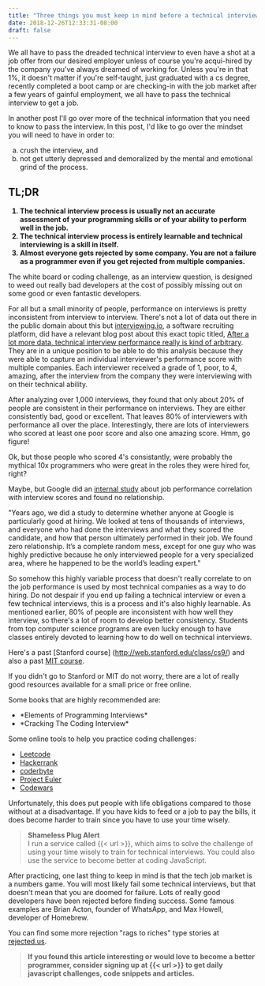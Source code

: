 ```yaml
---
title: "Three things you must keep in mind before a technical interview"
date: 2018-12-26T12:33:31-08:00
draft: false
---
```


We all have to pass the dreaded technical interview to even have a shot at a job offer from our desired employer unless of course you're acqui-hired by the company you've always dreamed of working for. Unless you're in that 1%, it doesn't matter if you're self-taught, just graduated with a cs degree, recently completed a boot camp or are checking-in with the job market after a few years of gainful employment, we all have to pass the technical interview to get a job.

In another post I'll go over more of the technical information that you need to know to pass the interview.  In this post, I'd like to go over the mindset you will need to have in order to:
<ol type="a">
  <li> crush the interview, and </li>
  <li> not get utterly depressed and demoralized by the mental and emotional grind of the process.</li>
</ol>

## TL;DR
<strong>
<ol>
  <li> The technical interview process is usually not an accurate assessment of your programming skills or of your ability to perform well in the job.</li>
  <li> The technical interview process is entirely learnable and technical interviewing is a skill in itself. </li>
  <li> Almost everyone gets rejected by some company.  You are not a failure as a programmer even if you get rejected from multiple companies.</li>
</ol>
</strong>

The white board or coding challenge, as an interview question, is designed to weed out really bad developers at the cost of possibly missing out on some good or even fantastic developers.

For all but a small minority of people, performance on interviews is pretty inconsistent from interview to interview.  There's not a lot of data out there in the public domain about this but [interviewing.io](https://interviewing.io/), a software recruiting platform, did have a relevant blog post about this exact topic titled, [After a lot more data, technical interview performance really is kind of arbitrary](http://blog.interviewing.io/after-a-lot-more-data-technical-interview-performance-really-is-kind-of-arbitrary/).  They are in a unique position to be able to do this analysis because they were able to capture an individual interviewer's performance score with multiple companies.  Each interviewer received a grade of 1, poor, to 4, amazing, after the interview from the company they were interviewing with on their technical ability.

After analyzing over 1,000 interviews, they found that only about 20% of people are consistent in their performance on interviews.  They are either consistently bad, good or excellent. That leaves 80% of interviewers with performance all over the place.  Interestingly, there are lots of interviewers who scored at least one poor score and also one amazing score. Hmm, go figure!

Ok, but those people who scored 4's consistantly, were probably the mythical 10x programmers who were great in the roles they were hired for, right?

Maybe, but Google did an [internal study](https://www.nytimes.com/2013/06/20/business/in-head-hunting-big-data-may-not-be-such-a-big-deal.html) about job performance correlation with interview scores and found no relationship.


>
"Years ago, we did a study to determine whether anyone at Google is particularly good at hiring. We looked at tens of thousands of interviews, and everyone who had done the interviews and what they scored the candidate, and how that person ultimately performed in their job. We found zero relationship. It’s a complete random mess, except for one guy who was highly predictive because he only interviewed people for a very specialized area, where he happened to be the world’s leading expert."
>

So somehow this highly variable process that doesn't really correlate to on the job performance is used by most technical companies as a way to do hiring. Do not despair if you end up failing a technical interview or even a few technical interviews, this is a process and it's also highly learnable. As mentioned earlier, 80% of people are inconsistent with how well they interview, so there's a lot of room to develop better consistency. Students from top computer science programs are even lucky enough to have classes entirely devoted to learning how to do well on technical interviews.

Here's a past [Stanford course] (http://web.stanford.edu/class/cs9/) and also a past [MIT course](http://courses.csail.mit.edu/iap/interview/index.php).

If you didn't go to Stanford or MIT do not worry, there are a lot of really good resources available for a small price or free online.

Some books that are highly recommended are:
<ul>
  <li> *Elements of Programming Interviews* </li>
  <li> *Cracking The Coding Interview* </li>
</ul>

Some online tools to help you practice coding challenges:

<ul>
  <li><a href="https://leetcode.com/">Leetcode</a></li>
  <li><a href=https://www.hackerrank.com">Hackerrank</a></li>
  <li><a href="https://coderbyte.com/">coderbyte</a></li>
  <li><a href="https://projecteuler.net/">Project Euler</a></li>
  <li><a href="https://www.codewars.com/">Codewars</a></li>
</ul>

Unfortunately, this does put people with life obligations compared to those without at a disadvantage.  If you have kids to feed or a job to pay the bills, it does become harder to train since you have to use your time wisely.

> <strong>Shameless Plug Alert</strong></br>
I run a service called {{< url >}}, which aims to solve the challenge of using your time wisely to train for technical interviews.  You could also use the service to become better at coding JavaScript.


After practicing, one last thing to keep in mind is that the tech job market is a numbers game.  You will most likely fail some technical interviews, but that doesn't mean that you are doomed for failure.  Lots of really good developers have been rejected before finding success.  Some famous examples are Brian Acton, founder of WhatsApp, and Max Howell, developer of Homebrew.

<blockquote class="twitter-tweet"><a href="https://twitter.com/mxcl/status/608682016205344768"></a></blockquote>
<script async src="https://platform.twitter.com/widgets.js" charset="utf-8"></script>


You can find some more rejection "rags to riches" type stories at [rejected.us](https://rejected.us/).

>**If you found this article interesting or would love to become a better programmer, consider signing up at {{< url >}} to get daily javascript challenges, code snippets and articles.**